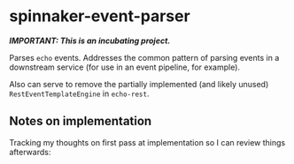 # spinnaker-event-parser

_**IMPORTANT: This is an incubating project.**_

Parses `echo` events.  Addresses the common pattern of parsing events in a downstream service 
(for use in an event pipeline, for example).

Also can serve to remove the partially implemented (and likely unused) `RestEventTemplateEngine` 
in `echo-rest`.

## Notes on implementation

Tracking my thoughts on first pass at implementation so I can review things afterwards:
